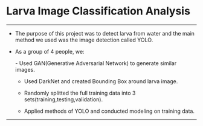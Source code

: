 # Larva Image Classification Analysis

***

- <p> The purpose of this project was to detect larva from water and the main method we used was the image detection called YOLO. </p>

- As a group of 4 people, we:
   <p>
   - Used GAN(Generative Adversarial Network) to generate similar images. <br/>

   - Used DarkNet and created Bounding Box around larva image. <br/>
   
   - Randomly splitted the full training data into 3 sets(training,testing,validation). <br/>
   
   - Applied methods of YOLO and conducted modeling on training data. </p>
   
***
